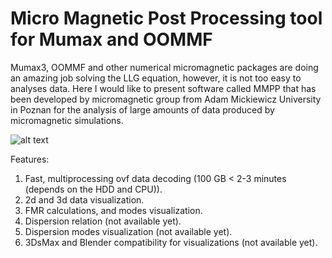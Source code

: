 # Micro Magnetic Post Processing tool for Mumax and OOMMF
Mumax3, OOMMF and other numerical micromagnetic packages are doing an amazing job solving the LLG equation, however, it is not too easy to analyses data. Here I would like to present software called MMPP that has been developed by micromagnetic group from Adam Mickiewicz University in Poznan for the analysis of large amounts of data produced by micromagnetic simulations. 

![alt text](http://magnonics.org/sheng.jpg)

Features: 

1. Fast, multiprocessing ovf data decoding (100 GB < 2-3 minutes (depends on the HDD and CPU)).  
2. 2d and 3d data visualization.
3. FMR calculations, and modes visualization. 
4. Dispersion relation (not available yet). 
5. Dispersion modes visualization (not available yet).
6.  3DsMax and Blender compatibility for visualizations (not available yet).

